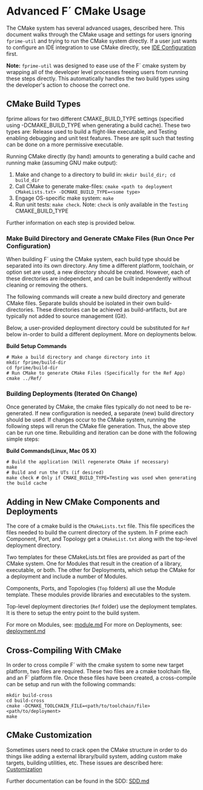# Advanced F´ CMake Usage

The CMake system has several advanced usages, described here.  This document walks through the CMake usage and settings
for users ignoring `fprime-util` and trying to run the CMake system directly.  If a user just wants to configure an IDE
integration to use CMake directly, see [IDE Configuration](../dev/configure-ide.md) first.

**Note:** `fprime-util` was designed to ease use of the F´ cmake system by wrapping all of the developer level processes
           freeing users from running these steps directly. This automatically handles the two build types using the
           developer's action to choose the correct one.

## CMake Build Types

fprime allows for two different CMAKE_BUILD_TYPE settings (specified using -DCMAKE_BUILD_TYPE when generating a build
cache). These two types are: Release used to build a flight-like executable, and Testing enabling debugging and unit
test features.  These are split such that testing can be done on a more permissive executable.

Running CMake directly (by hand) amounts to generating a build cache and running make (assuming GNU make output):

1. Make and change to a directory to build in: `mkdir build_dir; cd build_dir`
2. Call CMake to generate make-files: `cmake <path to deployment CMakeLists.txt> -DCMAKE_BUILD_TYPE=<some type>`
3. Engage OS-specific make system: `make`
4. Run unit tests: `make check`. Note: `check` is only available in the `Testing` CMAKE_BUILD_TYPE

Further information on each step is provided below.

### Make Build Directory and Generate CMake Files (Run Once Per Configuration)

When building F´ using the CMake system, each build type should be separated into its own directory.
Any time a different platform, toolchain, or option set are used, a new directory should be created.
However, each of these directories are independent, and can be built independently without cleaning
or removing the others.

The following commands will create a new build directory and generate CMake files. Separate builds
should be isolated in their own build-directories.  These directories can be achieved as
build-artifacts, but are typically not added to source management (Git).

Below, a user-provided deployment directory could be substituted for `Ref` below in-order to build a
different deployment. More on deployments below.

**Build Setup Commands**

```
# Make a build directory and change directory into it
mkdir fprime/build-dir
cd fprime/build-dir
# Run CMake to generate CMake Files (Specifically for the Ref App)
cmake ../Ref/
```

### Building Deployments (Iterated On Change)

Once generated by CMake, the cmake files typically do not need to be re-generated. If new
configuration is needed, a separate (new) build directory should be used.  If changes occur to the
CMake system, running the following steps will rerun the CMake file generation. Thus, the above
step can be run one time.  Rebuilding and iteration can be done with the following simple steps:

**Build Commands(Linux, Mac OS X)**

``` 
# Build the application (Will regenerate CMake if necessary)
make
# Build and run the UTs (if desired)
make check # Only if CMAKE_BUILD_TYPE=Testing was used when generating the build cache
```


## Adding in New CMake Components and Deployments

The core of a cmake build is the `CMakeLists.txt` file. This file specifices the files needed to
build the current directory of the system. In F prime each Component, Port, and Topology get a
`CMakeList.txt` along with the top-level deployment directory.

Two templates for these CMakeLists.txt files are provided as part of the CMake system. One for
Modules that result in the creation of a library, executable, or both. The other for Deployments,
which setup the CMake for a deployment and include a number of Modules.

Components, Ports, and Topologies (`Top` folders) all use the Module template. These modules
provide libraries and executables to the system.

Top-level deployment directories (`Ref` folder) use the deployment templates. It is there to setup
the entry point to the build system.

For more on Modules, see: [module.md](module.md)
For more on Deployments, see: [deployment.md](deployment.md)


## Cross-Compiling With CMake

In order to cross compile F´ with the cmake system to some new target platform, two files are
required. These two files are a cmake toolchain file, and an F´ platform file. Once these files
have been created, a cross-compile can be setup and run with the following commands:

```
mkdir build-cross
cd build-cross
cmake -DCMAKE_TOOLCHAIN_FILE=<path/to/toolchain/file> <path/to/deployment>
make
```

## CMake Customization

Sometimes users need to crack open the CMake structure in order to do things like adding a external
library/build system, adding custom make targets, building utilities, etc. These issues are described
here: [Customization](Customization.md)


Further documentation can be found in the SDD: [SDD.md](sdd.md)